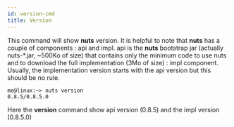 ```yaml
---
id: version-cmd
title: Version
---
```



This command will show **nuts** version. It is helpful to note that **nuts** has a couple of components : api and impl.
api is the **nuts** bootstrap jar (actually nuts-*.jar, ~500Ko of size) that contains only the minimum code to use nuts and to download the full implementation (3Mo of size) : impl component. Usually, the implementation version starts with the api version but this should be no rule.
```
me@linux:~> nuts version
0.8.5/0.8.5.0
```
Here the **version** command show api version (0.8.5) and the impl version (0.8.5.0)
